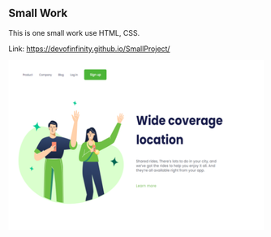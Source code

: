 ## Small Work ##

This is one small work use HTML, CSS.

Link: https://devofinfinity.github.io/SmallProject/

<img src="./img/smallwork.png" alt="Face">
